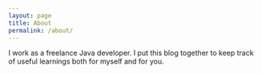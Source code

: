 ```yaml
---
layout: page
title: About
permalink: /about/
---
```


I work as a freelance Java developer.
I put this blog together to keep track of useful learnings both for myself and for you.
